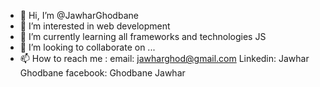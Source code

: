 - 👋 Hi, I’m @JawharGhodbane
- 👀 I’m interested in web development
- 🌱 I’m currently learning all frameworks and technologies JS
- 💞️ I’m looking to collaborate on ...
- 📫 How to reach me : email: jawharghod@gmail.com
                       Linkedin: Jawhar Ghodbane
                      facebook: Ghodbane Jawhar
                      

<!---
JawharGhodbane/JawharGhodbane is a ✨ special ✨ repository because its `README.md` (this file) appears on your GitHub profile.
You can click the Preview link to take a look at your changes.
--->
